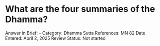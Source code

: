# What are the four summaries of the Dhamma?

Answer in Brief: -
 Category: Dhamma
Sutta References: MN 82
Date Entered: April 2, 2025
Review Status: Not started